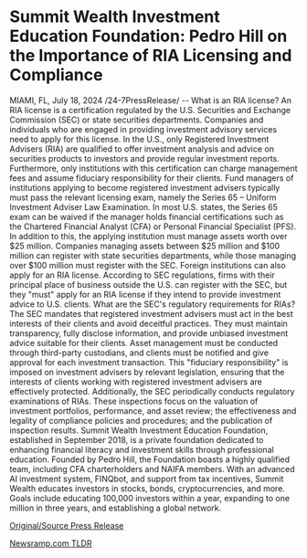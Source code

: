 # Summit Wealth Investment Education Foundation: Pedro Hill on the Importance of RIA Licensing and Compliance

MIAMI, FL, July 18, 2024 /24-7PressRelease/ -- What is an RIA license?  An RIA license is a certification regulated by the U.S. Securities and Exchange Commission (SEC) or state securities departments. Companies and individuals who are engaged in providing investment advisory services need to apply for this license. In the U.S., only Registered Investment Advisers (RIA) are qualified to offer investment analysis and advice on securities products to investors and provide regular investment reports. Furthermore, only institutions with this certification can charge management fees and assume fiduciary responsibility for their clients.  Fund managers of institutions applying to become registered investment advisers typically must pass the relevant licensing exam, namely the Series 65 – Uniform Investment Adviser Law Examination. In most U.S. states, the Series 65 exam can be waived if the manager holds financial certifications such as the Chartered Financial Analyst (CFA) or Personal Financial Specialist (PFS). In addition to this, the applying institution must manage assets worth over $25 million. Companies managing assets between $25 million and $100 million can register with state securities departments, while those managing over $100 million must register with the SEC.  Foreign institutions can also apply for an RIA license. According to SEC regulations, firms with their principal place of business outside the U.S. can register with the SEC, but they "must" apply for an RIA license if they intend to provide investment advice to U.S. clients.  What are the SEC's regulatory requirements for RIAs?  The SEC mandates that registered investment advisers must act in the best interests of their clients and avoid deceitful practices. They must maintain transparency, fully disclose information, and provide unbiased investment advice suitable for their clients. Asset management must be conducted through third-party custodians, and clients must be notified and give approval for each investment transaction. This "fiduciary responsibility" is imposed on investment advisers by relevant legislation, ensuring that the interests of clients working with registered investment advisers are effectively protected.  Additionally, the SEC periodically conducts regulatory examinations of RIAs. These inspections focus on the valuation of investment portfolios, performance, and asset review; the effectiveness and legality of compliance policies and procedures; and the publication of inspection results.  Summit Wealth Investment Education Foundation, established in September 2018, is a private foundation dedicated to enhancing financial literacy and investment skills through professional education. Founded by Pedro Hill, the Foundation boasts a highly qualified team, including CFA charterholders and NAIFA members. With an advanced AI investment system, FINQbot, and support from tax incentives, Summit Wealth educates investors in stocks, bonds, cryptocurrencies, and more. Goals include educating 100,000 investors within a year, expanding to one million in three years, and establishing a global network. 

[Original/Source Press Release](https://www.24-7pressrelease.com/press-release/512613/summit-wealth-investment-education-foundation-pedro-hill-on-the-importance-of-ria-licensing-and-compliance) 

[Newsramp.com TLDR](https://newsramp.com/None) 